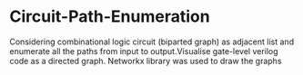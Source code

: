 # Circuit-Path-Enumeration
Considering combinational logic circuit (biparted graph) as adjacent list and enumerate all the paths from input to output.Visualise gate-level verilog code as a directed graph. Networkx library was used to draw the graphs
